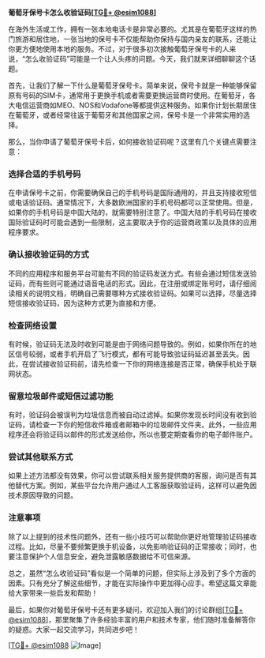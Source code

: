 **葡萄牙保号卡怎么收验证码[[TG💪+ @esim1088](https://t.me/s/esim1088)]**

在海外生活或工作，拥有一张本地电话卡是非常必要的。尤其是在葡萄牙这样的热门旅游和居住地，一张当地的保号卡不仅能帮助你保持与国内亲友的联系，还能让你更方便地使用本地的服务。不过，对于很多初次接触葡萄牙保号卡的人来说，“怎么收验证码”可能是一个让人头疼的问题。今天，我们就来详细聊聊这个话题。

首先，让我们了解一下什么是葡萄牙保号卡。简单来说，保号卡就是一种能够保留原有号码的SIM卡，通常用于更换手机或者需要更换运营商时使用。在葡萄牙，各大电信运营商如MEO、NOS和Vodafone等都提供这种服务。如果你计划长期居住在葡萄牙，或者经常往返于葡萄牙和其他国家之间，保号卡是一个非常实用的选择。

那么，当你申请了葡萄牙保号卡后，如何接收验证码呢？这里有几个关键点需要注意：

### **选择合适的手机号码**
在申请保号卡之前，你需要确保自己的手机号码是国际通用的，并且支持接收短信或电话验证码。通常情况下，大多数欧洲国家的手机号码都可以正常使用。但是，如果你的手机号码是中国大陆的，就需要特别注意了。中国大陆的手机号码在接收国际验证码时可能会遇到一些限制，这主要取决于你的运营商政策以及具体的应用程序要求。

### **确认接收验证码的方式**
不同的应用程序和服务平台可能有不同的验证码发送方式。有些会通过短信发送验证码，而有些则可能通过语音电话的形式。因此，在注册或绑定账号时，请仔细阅读相关的说明文档，明确自己需要哪种方式接收验证码。如果可以选择，尽量选择短信接收验证码，因为这种方式更为直接和方便。

### **检查网络设置**
有时候，验证码无法及时收到可能是由于网络问题导致的。例如，如果你所在的地区信号较弱，或者手机开启了飞行模式，都有可能导致验证码延迟甚至丢失。因此，在尝试接收验证码前，请先检查一下你的网络连接是否正常，确保手机处于联网状态。

### **留意垃圾邮件或短信过滤功能**
有时，验证码会被误判为垃圾信息而被自动过滤掉。如果你发现长时间没有收到验证码，请检查一下你的短信收件箱或者邮箱中的垃圾邮件文件夹。此外，一些应用程序还会将验证码以邮件的形式发送给你，所以也要定期查看你的电子邮件账户。

### **尝试其他联系方式**
如果上述方法都没有效果，你可以尝试联系相关服务提供商的客服，询问是否有其他替代方案。例如，某些平台允许用户通过人工客服获取验证码，这样可以避免因技术原因导致的问题。

### **注意事项**
除了以上提到的技术性问题外，还有一些小技巧可以帮助你更好地管理验证码接收过程。比如，尽量不要频繁更换手机设备，以免影响验证码的正常接收；同时，也要注意保护个人信息安全，避免泄露敏感数据给不可信来源。

总之，虽然“怎么收验证码”看似是一个简单的问题，但实际上涉及到了多个方面的因素。只有充分了解这些细节，才能在实际操作中更加得心应手。希望这篇文章能给大家带来一些启发和帮助！

最后，如果你对葡萄牙保号卡还有更多疑问，欢迎加入我们的讨论群组[[TG💪+ @esim1088](https://t.me/s/esim1088)]，那里聚集了许多经验丰富的用户和技术专家，他们随时准备解答你的疑惑。大家一起交流学习，共同进步吧！

[[TG💪+ @esim1088](https://t.me/s/esim1088) ![Image](https://i.postimg.cc/4NQfJmqS/Snipaste-2025-05-13-00-14-12.png)]